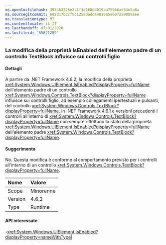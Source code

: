 ```yaml
---
ms.openlocfilehash: 395463225e3c1f1d168dd019ea75966ad54e5a8a
ms.sourcegitcommit: e02d17b2cf9c1258dadda4810a5e6072a0089aee
ms.translationtype: MT
ms.contentlocale: it-IT
ms.lasthandoff: 07/01/2020
ms.locfileid: "85621259"
---
```

### <a name="changing-the-isenabled-property-of-the-parent-of-a-textblock-control-affects-any-child-controls"></a>La modifica della proprietà IsEnabled dell'elemento padre di un controllo TextBlock influisce sui controlli figlio

#### <a name="details"></a>Dettagli

A partire da .NET Framework 4.6.2, la modifica della proprietà <xref:System.Windows.UIElement.IsEnabled?displayProperty=fullName> dell'elemento padre di un controllo <xref:System.Windows.Controls.TextBlock?displayProperty=fullName> influisce sui controlli figlio, ad esempio collegamenti ipertestuali e pulsanti, del controllo <xref:System.Windows.Controls.TextBlock?displayProperty=fullName>. In .NET Framework 4.6.1 e versioni precedenti i controlli all'interno di <xref:System.Windows.Controls.TextBlock?displayProperty=fullName> non sempre riflettono lo stato della proprietà <xref:System.Windows.UIElement.IsEnabled?displayProperty=fullName> dell'elemento padre <xref:System.Windows.Controls.TextBlock?displayProperty=fullName>.

#### <a name="suggestion"></a>Suggerimento

No. Questa modifica è conforme al comportamento previsto per i controlli all'interno di un controllo <xref:System.Windows.Controls.TextBlock?displayProperty=fullName>.

| Nome    | Valore       |
|:--------|:------------|
| Scope   |Minorenne|
|Version|4.6.2|
|Type|Runtime

#### <a name="affected-apis"></a>API interessate

-<xref:System.Windows.UIElement.IsEnabled?displayProperty=nameWithType></li></ul>|
